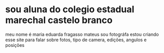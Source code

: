 # sou aluna do colegio estadual marechal castelo branco
meu nome é maria eduarda fragasso mateus
sou fotográfa
estou criando esse site para falar sobre fotos, tipo de camera, edições, angulos e posições

